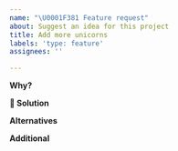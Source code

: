 ```yaml
---
name: "\U0001F381 Feature request"
about: Suggest an idea for this project
title: Add more unicorns
labels: 'type: feature'
assignees: ''

---
```


**Why?**
<!--Why is this necessary? Eg. I'm always frustrated when...-->

**🚀 Solution**
<!--A clear and concise description of what you want to happen.-->

**Alternatives**
<!--A clear and concise description of any alternative solutions or features you've considered.-->

**Additional**
<!--If this is a design thing,you may add screenshots or mockups about the feature request.-->
